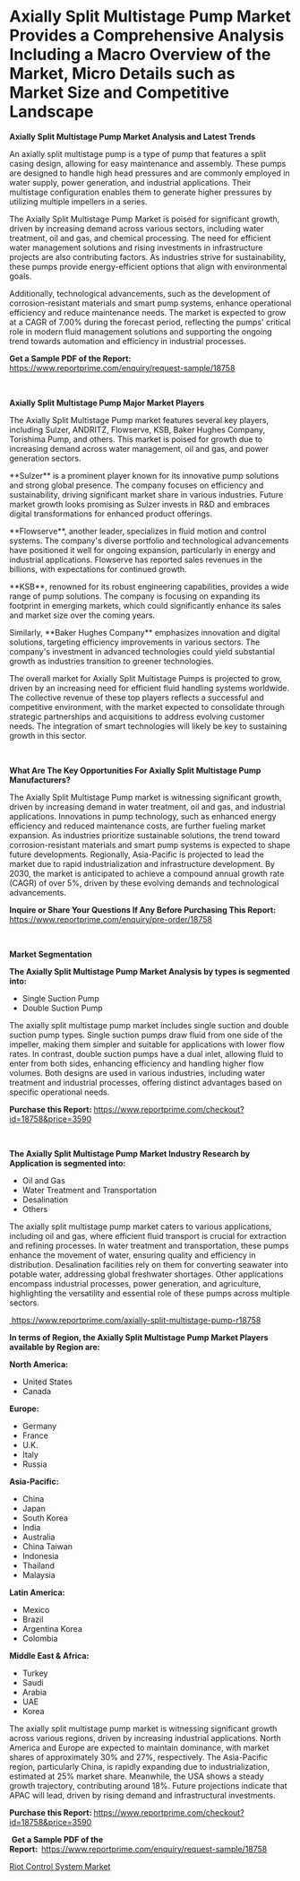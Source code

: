 <p><h1>Axially Split Multistage Pump Market Provides a Comprehensive Analysis Including a Macro Overview of the Market, Micro Details such as Market Size and Competitive Landscape</h1></p><p><strong>Axially Split Multistage Pump Market Analysis and Latest Trends</strong></p>
<p><p>An axially split multistage pump is a type of pump that features a split casing design, allowing for easy maintenance and assembly. These pumps are designed to handle high head pressures and are commonly employed in water supply, power generation, and industrial applications. Their multistage configuration enables them to generate higher pressures by utilizing multiple impellers in a series.</p><p>The Axially Split Multistage Pump Market is poised for significant growth, driven by increasing demand across various sectors, including water treatment, oil and gas, and chemical processing. The need for efficient water management solutions and rising investments in infrastructure projects are also contributing factors. As industries strive for sustainability, these pumps provide energy-efficient options that align with environmental goals. </p><p>Additionally, technological advancements, such as the development of corrosion-resistant materials and smart pump systems, enhance operational efficiency and reduce maintenance needs. The market is expected to grow at a CAGR of 7.00% during the forecast period, reflecting the pumps' critical role in modern fluid management solutions and supporting the ongoing trend towards automation and efficiency in industrial processes.</p></p>
<p><strong>Get a Sample PDF of the Report:&nbsp;</strong> <a href="https://www.reportprime.com/enquiry/request-sample/18758?utm_campaign=2198&utm_medium=2&utm_source=Github&utm_content=ia&utm_term=19032025&utm_id=axially-split-multistage-pump">https://www.reportprime.com/enquiry/request-sample/18758</a></p>
<p>&nbsp;</p>
<p><strong>Axially Split Multistage Pump Major Market Players</strong></p>
<p><p>The Axially Split Multistage Pump market features several key players, including Sulzer, ANDRITZ, Flowserve, KSB, Baker Hughes Company, Torishima Pump, and others. This market is poised for growth due to increasing demand across water management, oil and gas, and power generation sectors.</p><p>**Sulzer** is a prominent player known for its innovative pump solutions and strong global presence. The company focuses on efficiency and sustainability, driving significant market share in various industries. Future market growth looks promising as Sulzer invests in R&D and embraces digital transformations for enhanced product offerings.</p><p>**Flowserve**, another leader, specializes in fluid motion and control systems. The company's diverse portfolio and technological advancements have positioned it well for ongoing expansion, particularly in energy and industrial applications. Flowserve has reported sales revenues in the billions, with expectations for continued growth.</p><p>**KSB**, renowned for its robust engineering capabilities, provides a wide range of pump solutions. The company is focusing on expanding its footprint in emerging markets, which could significantly enhance its sales and market size over the coming years.</p><p>Similarly, **Baker Hughes Company** emphasizes innovation and digital solutions, targeting efficiency improvements in various sectors. The company's investment in advanced technologies could yield substantial growth as industries transition to greener technologies.</p><p>The overall market for Axially Split Multistage Pumps is projected to grow, driven by an increasing need for efficient fluid handling systems worldwide. The collective revenue of these top players reflects a successful and competitive environment, with the market expected to consolidate through strategic partnerships and acquisitions to address evolving customer needs. The integration of smart technologies will likely be key to sustaining growth in this sector.</p></p>
<p>&nbsp;</p>
<p><strong>What Are The Key Opportunities For Axially Split Multistage Pump Manufacturers?</strong></p>
<p><p>The Axially Split Multistage Pump market is witnessing significant growth, driven by increasing demand in water treatment, oil and gas, and industrial applications. Innovations in pump technology, such as enhanced energy efficiency and reduced maintenance costs, are further fueling market expansion. As industries prioritize sustainable solutions, the trend toward corrosion-resistant materials and smart pump systems is expected to shape future developments. Regionally, Asia-Pacific is projected to lead the market due to rapid industrialization and infrastructure development. By 2030, the market is anticipated to achieve a compound annual growth rate (CAGR) of over 5%, driven by these evolving demands and technological advancements.</p></p>
<p><strong>Inquire or Share Your Questions If Any Before Purchasing This Report:</strong> <a href="https://www.reportprime.com/enquiry/pre-order/18758?utm_campaign=2198&utm_medium=2&utm_source=Github&utm_content=ia&utm_term=19032025&utm_id=axially-split-multistage-pump">https://www.reportprime.com/enquiry/pre-order/18758</a></p>
<p>&nbsp;</p>
<p><strong>Market Segmentation</strong></p>
<p><strong>The Axially Split Multistage Pump Market Analysis by types is segmented into:</strong></p>
<p><ul><li>Single Suction Pump</li><li>Double Suction Pump</li></ul></p>
<p><p>The axially split multistage pump market includes single suction and double suction pump types. Single suction pumps draw fluid from one side of the impeller, making them simpler and suitable for applications with lower flow rates. In contrast, double suction pumps have a dual inlet, allowing fluid to enter from both sides, enhancing efficiency and handling higher flow volumes. Both designs are used in various industries, including water treatment and industrial processes, offering distinct advantages based on specific operational needs.</p></p>
<p><strong>Purchase this Report:&nbsp;</strong><a href="https://www.reportprime.com/checkout?id=18758&price=3590&utm_campaign=2198&utm_medium=2&utm_source=Github&utm_content=ia&utm_term=19032025&utm_id=axially-split-multistage-pump">https://www.reportprime.com/checkout?id=18758&price=3590</a></p>
<p>&nbsp;</p>
<p><strong>The Axially Split Multistage Pump Market Industry Research by Application is segmented into:</strong></p>
<p><ul><li>Oil and Gas</li><li>Water Treatment and Transportation</li><li>Desalination</li><li>Others</li></ul></p>
<p><p>The axially split multistage pump market caters to various applications, including oil and gas, where efficient fluid transport is crucial for extraction and refining processes. In water treatment and transportation, these pumps enhance the movement of water, ensuring quality and efficiency in distribution. Desalination facilities rely on them for converting seawater into potable water, addressing global freshwater shortages. Other applications encompass industrial processes, power generation, and agriculture, highlighting the versatility and essential role of these pumps across multiple sectors.</p></p>
<p><a href="https://www.reportprime.com/axially-split-multistage-pump-r18758?utm_campaign=2198&utm_medium=2&utm_source=Github&utm_content=ia&utm_term=19032025&utm_id=axially-split-multistage-pump">&nbsp;https://www.reportprime.com/axially-split-multistage-pump-r18758</a></p>
<p><strong>In terms of Region, the Axially Split Multistage Pump Market Players available by Region are:</strong></p>
<p>
    <p> <strong> North America: </strong>
        <ul>
            <li>United States</li>
            <li>Canada</li>
        </ul>
        </p> 
    <p> <strong> Europe: </strong>
        <ul>
            <li>Germany</li>
            <li>France</li>
            <li>U.K.</li>
            <li>Italy</li>
            <li>Russia</li>
        </ul>
        </p> 
    <p> <strong> Asia-Pacific: </strong>
        <ul>
            <li>China</li>
            <li>Japan</li>
            <li>South Korea</li>
            <li>India</li>
            <li>Australia</li>
            <li>China Taiwan</li>
            <li>Indonesia</li>
            <li>Thailand</li>
            <li>Malaysia</li>
        </ul>
        </p> 
    <p> <strong> Latin America: </strong>
        <ul>
            <li>Mexico</li>
            <li>Brazil</li>
            <li>Argentina Korea</li>
            <li>Colombia</li>
        </ul>
        </p> 
    <p> <strong> Middle East & Africa: </strong>
        <ul>
            <li>Turkey</li>
            <li>Saudi</li>
            <li>Arabia</li>
            <li>UAE</li>
            <li>Korea</li>
        </ul>
    </p>
    </p>
<p><p>The axially split multistage pump market is witnessing significant growth across various regions, driven by increasing industrial applications. North America and Europe are expected to maintain dominance, with market shares of approximately 30% and 27%, respectively. The Asia-Pacific region, particularly China, is rapidly expanding due to industrialization, estimated at 25% market share. Meanwhile, the USA shows a steady growth trajectory, contributing around 18%. Future projections indicate that APAC will lead, driven by rising demand and infrastructural investments.</p></p>
<p><strong>Purchase this Report: </strong><a href="https://www.reportprime.com/checkout?id=18758&price=3590&utm_campaign=2198&utm_medium=2&utm_source=Github&utm_content=ia&utm_term=19032025&utm_id=axially-split-multistage-pump">https://www.reportprime.com/checkout?id=18758&price=3590</a></p>
<p>&nbsp;<strong>Get a Sample PDF of the Report:&nbsp;&nbsp;</strong><a href="https://www.reportprime.com/enquiry/request-sample/18758?utm_campaign=2198&utm_medium=2&utm_source=Github&utm_content=ia&utm_term=19032025&utm_id=axially-split-multistage-pump">https://www.reportprime.com/enquiry/request-sample/18758</a></p>
<p><strong></strong></p>
<p><p><a href="https://github.com/chaiszepkadk/Market-Research-Report-List-1/blob/main/riot-control-system-market.md?utm_campaign=2198&utm_medium=2&utm_source=Github&utm_content=ia&utm_term=19032025&utm_id=axially-split-multistage-pump">Riot Control System Market</a></p></p>